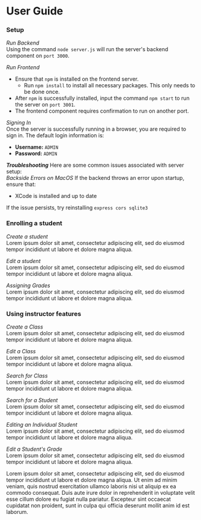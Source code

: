 # User Guide
### Setup  
*Run Backend*  
Using the command `node server.js` will run the server's backend component on `port 3000`.  

*Run Frontend*  
* Ensure that `npm` is installed on the frontend server.  
    - Run `npm install` to install all necessary packages. This only needs to be done once.  
* After `npm` is successfully installed, input the command `npm start` to run the server on `port 3001`. 
* The frontend component requires confirmation to run on another port.
   
*Signing In*  
Once the server is successfully running in a browser, you are required to sign in.
The default login information is:  
-   **Username:** `ADMIN`  
-   **Password:** `ADMIN`  

***Troubleshooting***
Here are some common issues associated with server setup:  
*Backside Errors on MacOS*
If the backend throws an error upon startup, ensure that:  
* XCode is installed and up to date
  
If the issue persists, try reinstalling `express cors sqlite3`  
### Enrolling a student  
*Create a student*  
Lorem ipsum dolor sit amet, consectetur adipiscing elit, sed do eiusmod tempor incididunt ut labore et dolore magna aliqua.
  
*Edit a student*  
Lorem ipsum dolor sit amet, consectetur adipiscing elit, sed do eiusmod tempor incididunt ut labore et dolore magna aliqua.

*Assigning Grades*  
Lorem ipsum dolor sit amet, consectetur adipiscing elit, sed do eiusmod tempor incididunt ut labore et dolore magna aliqua.  
  
### Using instructor features  
*Create a Class*  
Lorem ipsum dolor sit amet, consectetur adipiscing elit, sed do eiusmod tempor incididunt ut labore et dolore magna aliqua.  
  
*Edit a Class*    
Lorem ipsum dolor sit amet, consectetur adipiscing elit, sed do eiusmod tempor incididunt ut labore et dolore magna aliqua.  

*Search for Class*  
Lorem ipsum dolor sit amet, consectetur adipiscing elit, sed do eiusmod tempor incididunt ut labore et dolore magna aliqua.  

*Search for a Student*  
Lorem ipsum dolor sit amet, consectetur adipiscing elit, sed do eiusmod tempor incididunt ut labore et dolore magna aliqua.  

*Editing an Individual Student*  
Lorem ipsum dolor sit amet, consectetur adipiscing elit, sed do eiusmod tempor incididunt ut labore et dolore magna aliqua.  


*Edit a Student's Grade*  
Lorem ipsum dolor sit amet, consectetur adipiscing elit, sed do eiusmod tempor incididunt ut labore et dolore magna aliqua.  
  
Lorem ipsum dolor sit amet, consectetur adipiscing elit, sed do eiusmod tempor incididunt ut labore et dolore magna aliqua. Ut enim ad minim veniam, quis nostrud exercitation ullamco laboris nisi ut aliquip ex ea commodo consequat. Duis aute irure dolor in reprehenderit in voluptate velit esse cillum dolore eu fugiat nulla pariatur. Excepteur sint occaecat cupidatat non proident, sunt in culpa qui officia deserunt mollit anim id est laborum.
